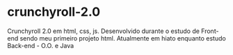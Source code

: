 # crunchyroll-2.0
Crunchyroll 2.0 em html, css, js.
Desenvolvido durante o estudo de Front-end sendo meu primeiro projeto html.
Atualmente em hiato enquanto estudo Back-end - O.O. e Java
